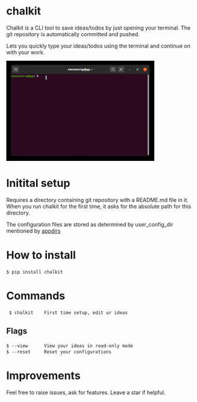 # chalkit
Chalkit is a CLI tool to save ideas/todos by just opening your terminal.
The git repository is automatically committed and pushed.

Lets you quickly type your ideas/todos using the terminal and continue on with your work.

![Demo](https://github.com/Anurag-gg/chalkit/blob/main/assets/demo.gif)

# Initital setup
Requires a directory containing git repository with a README.md file in it.
When you run chalkit for the first time, it asks for the absolute path for this directory.

The configuration files are stored as determined by user_config_dir mentioned by [appdirs](https://pypi.org/project/appdirs/)

# How to install
``` 
$ pip install chalkit
```

# Commands
```
 $ chalkit    First time setup, edit ur ideas
```

## Flags
```
$ --view      View your ideas in read-only mode
$ --reset     Reset your configurations
```
# Improvements
Feel free to raise issues, ask for features. Leave a star if helpful.
